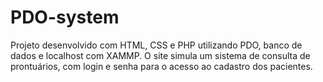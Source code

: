 # PDO-system #
Projeto desenvolvido com HTML, CSS e PHP utilizando PDO,  banco de dados e localhost com XAMMP.
O site simula um sistema de consulta de prontuários, com login e senha para o acesso ao cadastro dos pacientes.


